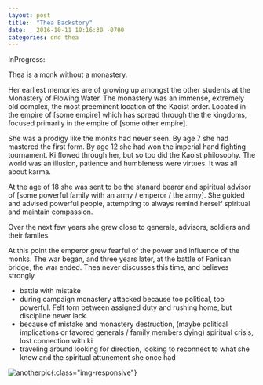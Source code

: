 ```yaml
---
layout: post
title:  "Thea Backstory"
date:   2016-10-11 10:16:30 -0700
categories: dnd thea
---
```


InProgress:

Thea is a monk without a monastery.

Her earliest memories are of growing up amongst the other students at the Monastery of Flowing Water.  The monastery was an immense, extremely old complex, the most preeminent location of the Kaoist order.  Located in the empire of [some empire] which has spread through the the kingdoms, focused primarily in the empire of [some other empire].

She was a prodigy like the monks had never seen.  By age 7 she had mastered the first form.  By age 12 she had won the imperial hand fighting tournament.  Ki flowed through her, but so too did the Kaoist philosophy.  The world was an illusion, patience and humbleness were virtues.  It was all about karma.

At the age of 18 she was sent to be the stanard bearer and spiritual advisor of [some powerful family with an army / emperor / the army].  She guided and advised powerful people, attempting to always remind herself spiritual and maintain compassion.

Over the next few years she grew close to generals, advisors, soldiers and their familes.  

At this point the emperor grew fearful of the power and influence of the monks.  The war began, and three years later, at the battle of Fanisan bridge, the war ended.  Thea never discusses this time, and believes strongly

- battle with mistake
- during campaign monastery attacked because too political, too powerful.  Felt torn between assigned duty and rushing home, but discipline never lack.
- because of mistake and monastery destruction, (maybe political implications or favored generals / family members dying) spiritual crisis, lost connection with ki
- traveling around looking for direction, looking to reconnect to what she knew and the spiritual attunement she once had

![anotherpic](https://pbs.twimg.com/media/Ctjz226UAAIFDlc.jpg:large){:class="img-responsive"}